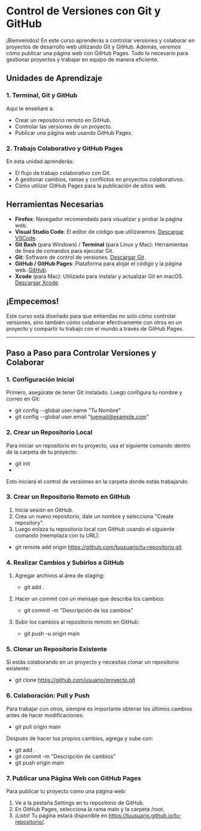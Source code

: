 # Control de Versiones con Git y GitHub

¡Bienvenidos! En este curso aprenderás a controlar versiones y colaborar en proyectos de desarrollo web utilizando Git y GitHub. Además, veremos cómo publicar una página web con GitHub Pages. Todo lo necesario para gestionar proyectos y trabajar en equipo de manera eficiente.

## Unidades de Aprendizaje

### 1. Terminal, Git y GitHub
Aquí te enseñaré a:
- Crear un repositorio remoto en GitHub.
- Controlar las versiones de un proyecto.
- Publicar una página web usando GitHub Pages.

### 2. Trabajo Colaborativo y GitHub Pages
En esta unidad aprenderás:
- El flujo de trabajo colaborativo con Git.
- A gestionar cambios, ramas y conflictos en proyectos colaborativos.
- Cómo utilizar GitHub Pages para la publicación de sitios web.

## Herramientas Necesarias

- **Firefox**: Navegador recomendado para visualizar y probar la página web.
- **Visual Studio Code**: El editor de código que utilizaremos. [Descargar VSCode](https://code.visualstudio.com/).
- **Git Bash** (para Windows) / **Terminal** (para Linux y Mac): Herramientas de línea de comandos para ejecutar Git.
- **Git**: Software de control de versiones. [Descargar Git](https://git-scm.com/downloads).
- **GitHub / GitHub Pages**: Plataforma para alojar el código y la página web. [GitHub](https://github.com/).
- **Xcode** (para Mac): Utilizado para instalar y actualizar Git en macOS. [Descargar Xcode](https://imageoptim.com/changelog.html).

## ¡Empecemos!

Este curso está diseñado para que entiendas no solo cómo controlar versiones, sino también cómo colaborar efectivamente con otros en un proyecto y compartir tu trabajo con el mundo a través de GitHub Pages.

---

## Paso a Paso para Controlar Versiones y Colaborar

### 1. Configuración Inicial

Primero, asegúrate de tener Git instalado. Luego configura tu nombre y correo en Git:

- git config --global user.name "Tu Nombre"
- git config --global user.email "tuemail@example.com"

### 2. Crear un Repositorio Local

Para iniciar un repositorio en tu proyecto, usa el siguiente comando dentro de la carpeta de tu proyecto:

- git init
- 
Esto iniciará el control de versiones en la carpeta donde estás trabajando.

### 3. Crear un Repositorio Remoto en GitHub

1) Inicia sesión en GitHub.
2) Crea un nuevo repositorio, dale un nombre y selecciona "Create repository".
3) Luego enlaza tu repositorio local con GitHub usando el siguiente comando (reemplaza con tu URL):

- git remote add origin https://github.com/tuusuario/tu-repositorio.git

### 4. Realizar Cambios y Subirlos a GitHub

1) Agregar archivos al área de staging:
   
   - git add .
     
3) Hacer un commit con un mensaje que describa los cambios:
   
   - git commit -m "Descripción de los cambios"
     
4) Subir los cambios al repositorio remoto en GitHub:
   
   - git push -u origin main
   
### 5. Clonar un Repositorio Existente

Si estás colaborando en un proyecto y necesitas clonar un repositorio existente:

- git clone https://github.com/usuario/proyecto.git

### 6. Colaboración: Pull y Push

Para trabajar con otros, siempre es importante obtener los últimos cambios antes de hacer modificaciones:

- git pull origin main

Después de hacer tus propios cambios, agrega y sube con:

- git add .
- git commit -m "Descripción de cambios"
- git push origin main

### 7. Publicar una Página Web con GitHub Pages

Para publicar tu proyecto como una página web:

1) Ve a la pestaña Settings en tu repositorio de GitHub.
2) En GitHub Pages, selecciona la rama main y la carpeta /root.
3) ¡Listo! Tu página estará disponible en https://tuusuario.github.io/tu-repositorio/.

